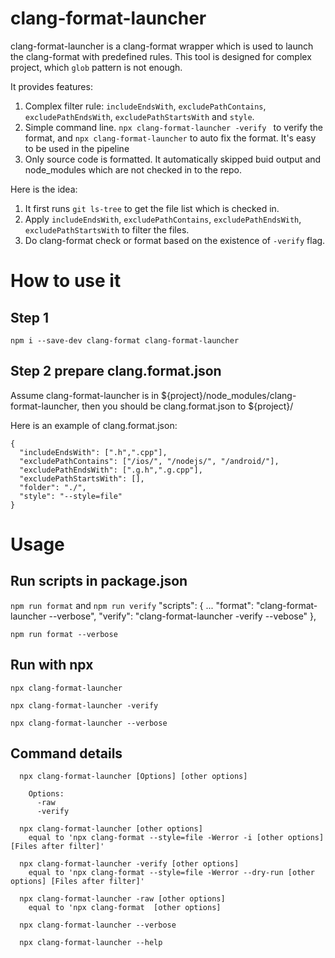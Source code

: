 # clang-format-launcher

clang-format-launcher is a clang-format wrapper which is used to launch the clang-format with predefined rules.
This tool is designed for complex project, which `glob` pattern is not enough.

It provides features:
1. Complex filter rule: `includeEndsWith`, `excludePathContains`, `excludePathEndsWith`, `excludePathStartsWith` and `style`.
2. Simple command line. `npx clang-format-launcher -verify ` to verify the format, and `npx clang-format-launcher` to auto fix the format. It's easy to be used in the pipeline
3. Only source code is formatted. It automatically skipped buid output and node_modules which are not checked in to the repo.

Here is the idea: 
1. It first runs `git ls-tree` to get the file list which is checked in.
2. Apply `includeEndsWith`, `excludePathContains`, `excludePathEndsWith`, `excludePathStartsWith` to filter the files.
3. Do clang-format check or format based on the existence of `-verify` flag.

# How to use it

## Step 1
```
npm i --save-dev clang-format clang-format-launcher
```

## Step 2 prepare clang.format.json 
Assume clang-format-launcher is in ${project}/node_modules/clang-format-launcher, then you should be clang.format.json to ${project}/

Here is an example of clang.format.json:
```
{
  "includeEndsWith": [".h",".cpp"],
  "excludePathContains": ["/ios/", "/nodejs/", "/android/"],
  "excludePathEndsWith": [".g.h",".g.cpp"],  
  "excludePathStartsWith": [],
  "folder": "./",
  "style": "--style=file"
}
```


# Usage
## Run scripts in package.json

 `npm run format` and `npm run verify`
	"scripts": {
        ...
    "format": "clang-format-launcher --verbose",
		"verify": "clang-format-launcher -verify --vebose"
	},


  `npm run format --verbose`

## Run with npx
`npx clang-format-launcher` 

`npx clang-format-launcher -verify`

`npx clang-format-launcher --verbose`

## Command details
```  
  npx clang-format-launcher [Options] [other options]

    Options:
      -raw
      -verify 

  npx clang-format-launcher [other options]
    equal to 'npx clang-format --style=file -Werror -i [other options] [Files after filter]'

  npx clang-format-launcher -verify [other options]
    equal to 'npx clang-format --style=file -Werror --dry-run [other options] [Files after filter]'

  npx clang-format-launcher -raw [other options]
    equal to 'npx clang-format  [other options]

  npx clang-format-launcher --verbose
  
  npx clang-format-launcher --help
```
